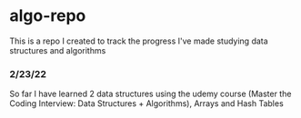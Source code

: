 # algo-repo
This is a repo I created to track the progress I've made studying data structures and algorithms

### 2/23/22
So far I have learned 2 data structures using the udemy course (Master the Coding Interview: Data Structures + Algorithms), Arrays and Hash Tables
